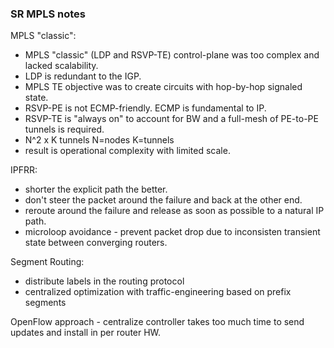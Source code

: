 ### SR MPLS notes  

MPLS "classic":  
* MPLS "classic" (LDP and RSVP-TE) control-plane was too complex and lacked scalability.   
* LDP is redundant to the IGP.  
* MPLS TE objective was to create circuits with hop-by-hop signaled state.  
* RSVP-PE is not ECMP-friendly.  ECMP is fundamental to IP.  
* RSVP-TE is "always on" to account for BW and a full-mesh of PE-to-PE tunnels is required.  
* N^2 x K tunnels  N=nodes K=tunnels  
* result is operational complexity with limited scale.  

IPFRR:  
* shorter the explicit path the better.  
* don't steer the packet around the failure and back at the other end.  
* reroute around the failure and release as soon as possible to a natural IP path.  
* microloop avoidance - prevent packet drop due to inconsisten transient state between converging routers.  

Segment Routing:  
* distribute labels in the routing protocol
* centralized optimization with traffic-engineering based on prefix segments

OpenFlow approach - centralize controller takes too much time to send updates and install in per router HW.  
